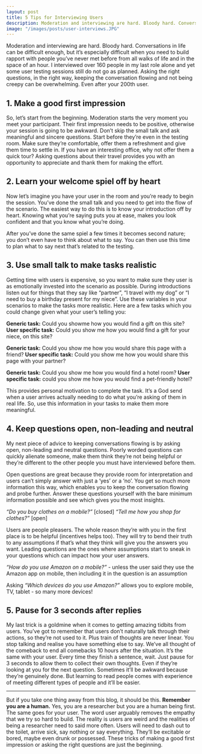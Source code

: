 ```yaml
---
layout: post
title: 5 Tips for Interviewing Users
description: Moderation and interviewing are hard. Bloody hard. Conversations in life can be difficult enough, but more so when you need to build rapport with people you’ve never met before from all walks of life all in the space of an hour.
image: "/images/posts/user-interviews.JPG"
---
```


Moderation and interviewing are hard. Bloody hard. Conversations in life can be difficult enough, but it’s especially difficult when you need to build rapport with people you’ve never met before from all walks of life and in the space of an hour. I interviewed over 160 people in my last role alone and yet some user testing sessions still do not go as planned. Asking the right questions, in the right way, keeping the conversation flowing and not being creepy can be overwhelming. Even after your 200th user.

## 1. Make a good first impression
So, let’s start from the beginning. Moderation starts the very moment you meet your participant. Their first impression needs to be positive, otherwise your session is going to be awkward. Don’t skip the small talk and ask meaningful and sincere questions. Start before they’re even in the testing room. Make sure they’re comfortable, offer them a refreshment and give them time to settle in. If you have an interesting office, why not offer them a quick tour? Asking questions about their travel provides you with an opportunity to appreciate and thank them for making the effort.

## 2. Learn your welcome spiel off by heart
Now let’s imagine you have your user in the room and you’re ready to begin the session. You’ve done the small talk and you need to get into the flow of the scenario. The easiest way to do this is to know your introduction off by heart. Knowing what you’re saying puts you at ease, makes you look confident and that you know what you’re doing.

After you’ve done the same spiel a few times it becomes second nature; you don’t even have to think about what to say. You can then use this time to plan what to say next that’s related to the testing.


## 3. Use small talk to make tasks realistic

Getting time with users is expensive, so you want to make sure they user is as emotionally invested into the scenario as possible. During introductions listen out for things that they say like “partner”, “I travel with my dog” or “I need to buy a birthday present for my niece”. Use these variables in your scenarios to make the tasks more realistic. Here are a few tasks which you could change given what your user’s telling you:

**Generic task:** Could you showme how you would find a gift on this site?
**User specific task:** Could you show me how you would find a gift for your niece, on this site?

**Generic task:** Could you show me how you would share this page with a friend?
**User specific task:** Could you show me how you would share this page with your partner?

**Generic task:** Could you show me how you would find a hotel room?
**User specific task:** could you show me how you would find a pet-friendly hotel?

This provides personal motivation to complete the task. It’s a God send when a user arrives actually needing to do what you’re asking of them in real life. So, use this information in your tasks to make them more meaningful.

## 4. Keep questions open, non-leading and neutral
My next piece of advice to keeping conversations flowing is by asking open, non-leading and neutral questions. Poorly worded questions can quickly alienate someone, make them think they’re not being helpful or they’re different to the other people you must have interviewed before them.

Open questions are great because they provide room for interpretation and users can’t simply answer with just a ‘yes’ or a ‘no’. You get so much more information this way, which enables you to keep the conversation flowing and probe further. Answer these questions yourself with the bare minimum information possible and see which gives you the most insights.

*“Do you buy clothes on a mobile?”* [closed]
*“Tell me how you shop for clothes?”* [open]

Users are people pleasers. The whole reason they’re with you in the first place is to be helpful (incentives helps too). They will try to bend their truth to any assumptions if that’s what they think will give you the answers you want. Leading questions are the ones where assumptions start to sneak in your questions which can impact how your user answers.

*“How do you use Amazon on a mobile?”* - unless the user said they use the Amazon app on mobile, then including it in the question is an assumption

Asking *“Which devices do you use Amazon?”* allows you to explore mobile, TV, tablet - so many more devices!

## 5. Pause for 3 seconds after replies
My last trick is a goldmine when it comes to getting amazing tidbits from users. You’ve got to remember that users don’t naturally talk through their actions, so they’re not used to it. Plus train of thoughts are never linear. You stop talking and realise you have something else to say. We’ve all thought of the comeback to end all comebacks 10 hours after the situation. It’s the same with your user. Every time they finish a sentence, wait. Just pause for 3 seconds to allow them to collect their own thoughts. Even if they’re looking at you for the next question. Sometimes it’ll be awkward because they’re genuinely done. But learning to read people comes with experience of meeting different types of people and it’ll be easier.

-----

But if you take one thing away from this blog, it should be this. **Remember you are a human.** Yes, you are a researcher but you are a human being first. The same goes for your user. The word user arguably removes the empathy that we try so hard to build. The reality is users are weird and the realities of being a researcher need to said more often. Users will need to dash out to the toilet, arrive sick, say nothing or say everything. They’ll be excitable or bored, maybe even drunk or possessed. These tricks of making a good first impression or asking the right questions are just the beginning.